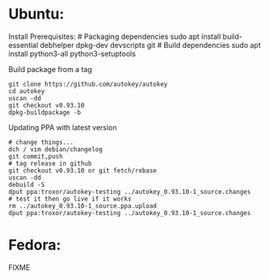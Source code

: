 # Ubuntu:

Install Prerequisites:
    # Packaging dependencies
    sudo apt install build-essential debhelper dpkg-dev devscripts git
    # Build dependencies
    sudo apt install python3-all python3-setuptools

Build package from a tag

    git clone https://github.com/autokey/autokey
    cd autokey
    uscan -dd
    git checkout v0.93.10
    dpkg-buildpackage -b

Updating PPA with latest version

    # change things...
    dch / vim debian/changelog
    git commit,push
    # tag release in github
    git checkout v0.93.10 or git fetch/rebase
    uscan -dd
    debuild -S
    dput ppa:troxor/autokey-testing ../autokey_0.93.10-1_source.changes
    # test it then go live if it works
    rm ../autokey_0.93.10-1_source.ppa.upload
    dput ppa:troxor/autokey-testing ../autokey_0.93.10-1_source.changes

# Fedora:

FIXME